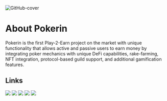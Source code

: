 ![GitHub-cover](/images/pokerin_logo.png)

# About Pokerin

Pokerin is the first Play-2-Earn project on the market with unique functionality that allows active and passive users to earn money by integrating poker mechanics with unique DeFi capabilities, rake-farming, NFT integration, protocol-based guild support, and additional gamification features.

## Links

[![](https://img.shields.io/badge/Twitter-1DA1F2?style=for-the-badge&logo=medium&logoColor=white)](https://go.pokerin.io/twitter)
[![](https://img.shields.io/badge/Discord-7289DA?style=for-the-badge&logo=medium&logoColor=white)](https://go.pokerin.io/discord)
[![](https://img.shields.io/badge/LinkedIn-0077B5?style=for-the-badge&logo=medium&logoColor=white)](https://go.pokerin.io/linkedin)
[![](https://img.shields.io/badge/Medium-12100E?style=for-the-badge&logo=medium&logoColor=white)](https://go.pokerin.io/medium)
[![](https://img.shields.io/badge/Telegram-2CA5E0?style=for-the-badge&logo=medium&logoColor=white)](https://go.pokerin.io/telegram)
